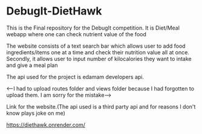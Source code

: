 # DebugIt-DietHawk
This is the Final repository for the DebugIt competition. It is Diet/Meal webapp where one can check nutrient value of the food

The website consists of a text search bar which allows user to add food ingredients/items one at a time and check their nutrition value all at once.
Secondly, it allows user to input number of kilocalories they want to intake and give a meal plan

The api used for the project is edamam developers api.

<--I had to upload routes folder and views folder because I had forgotten to upload them. I am sorry for the mistake-->

Link for the website.(The api used is a third party api and for reasons I don't know plays joke on me)

https://diethawk.onrender.com/
